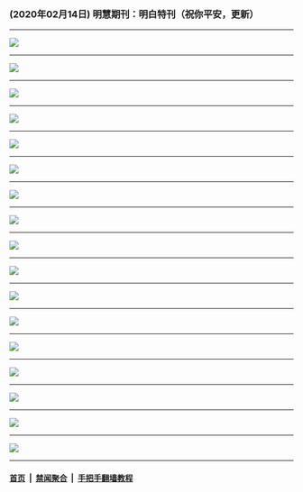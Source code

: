 ### (2020年02月14日) 明慧期刊：明白特刊（祝你平安，更新）

---

<img src="http://qikan.minghui.org/mhqkpage/qikanimage/2020/02/13/znpa-yq-read-online1.png"/><hr/>
<img src="http://qikan.minghui.org/mhqkpage/qikanimage/2020/02/13/znpa-yq-read-online2.png"/><hr/>
<img src="http://qikan.minghui.org/mhqkpage/qikanimage/2020/02/13/znpa-yq-read-online3.png"/><hr/>
<img src="http://qikan.minghui.org/mhqkpage/qikanimage/2020/02/13/znpa-yq-read-online4.png"/><hr/>
<img src="http://qikan.minghui.org/mhqkpage/qikanimage/2020/02/13/znpa-yq-read-online5.png"/><hr/>
<img src="http://qikan.minghui.org/mhqkpage/qikanimage/2020/02/13/znpa-yq-read-online6.png"/><hr/>
<img src="http://qikan.minghui.org/mhqkpage/qikanimage/2020/02/13/znpa-yq-read-online7.png"/><hr/>
<img src="http://qikan.minghui.org/mhqkpage/qikanimage/2020/02/13/znpa-yq-read-online8.png"/><hr/>
<img src="http://qikan.minghui.org/mhqkpage/qikanimage/2020/02/13/znpa-yq-read-online9.png"/><hr/>
<img src="http://qikan.minghui.org/mhqkpage/qikanimage/2020/02/13/znpa-yq-read-online10.png"/><hr/>
<img src="http://qikan.minghui.org/mhqkpage/qikanimage/2020/02/13/znpa-yq-read-online11.png"/><hr/>
<img src="http://qikan.minghui.org/mhqkpage/qikanimage/2020/02/13/znpa-yq-read-online12.png"/><hr/>
<img src="http://qikan.minghui.org/mhqkpage/qikanimage/2020/02/13/znpa-yq-read-online13.png"/><hr/>
<img src="http://qikan.minghui.org/mhqkpage/qikanimage/2020/02/13/znpa-yq-read-online14.png"/><hr/>
<img src="http://qikan.minghui.org/mhqkpage/qikanimage/2020/02/13/znpa-yq-read-online15.png"/><hr/>
<img src="http://qikan.minghui.org/mhqkpage/qikanimage/2020/02/13/znpa-yq-read-online16.png"/><hr/>
<img src="http://qikan.minghui.org/mhqkpage/qikanimage/2020/02/13/znpa-yq-read-online17.png"/><hr/>


#### [首页](../../../..) &nbsp;|&nbsp; [禁闻聚合](https://github.com/gfw-breaker/banned-news) &nbsp;|&nbsp; [手把手翻墙教程](https://github.com/gfw-breaker/guides) 